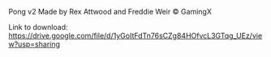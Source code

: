 Pong v2
Made by Rex Attwood and Freddie Weir
© GamingX

Link to download: https://drive.google.com/file/d/1yGoItFdTn76sCZg84HOfvcL3GTqg_UEz/view?usp=sharing
